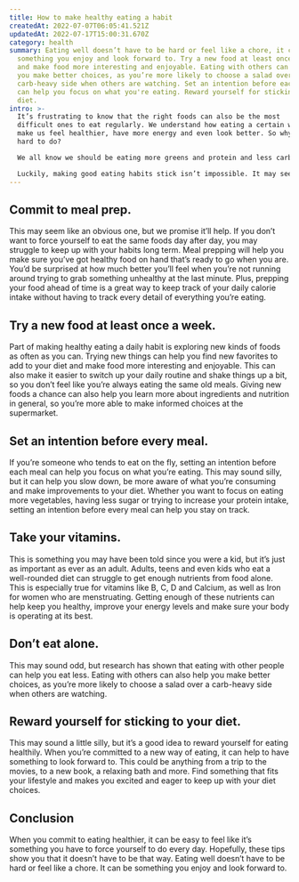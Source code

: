 ```yaml
---
title: How to make healthy eating a habit
createdAt: 2022-07-07T06:05:41.521Z
updatedAt: 2022-07-17T15:00:31.670Z
category: health
summary: Eating well doesn’t have to be hard or feel like a chore, it can be
  something you enjoy and look forward to. Try a new food at least once a week
  and make food more interesting and enjoyable. Eating with others can also help
  you make better choices, as you’re more likely to choose a salad over a
  carb-heavy side when others are watching. Set an intention before each meal
  can help you focus on what you're eating. Reward yourself for sticking to your
  diet.
intro: >-
  It’s frustrating to know that the right foods can also be the most
  difficult ones to eat regularly. We understand how eating a certain way can
  make us feel healthier, have more energy and even look better. So why is it so
  hard to do?

  We all know we should be eating more greens and protein and less carbs, sugar and fat… but then life happens. A busy schedule, cravings for unhealthy snacks or just the typical difficulties of adulting in general all contribute to the fact that we simply don’t eat as well as we know we should. 

  Luckily, making good eating habits stick isn’t impossible. It may seem like something you have to force on yourself every day, but there are things you can do to help make it easier over time. Here are some ways to help you develop healthy eating habits that last a lifetime.
---
```


## Commit to meal prep.

This may seem like an obvious one, but we promise it’ll help. If you don’t want to force yourself to eat the same foods day after day, you may struggle to keep up with your habits long term. Meal prepping will help you make sure you’ve got healthy food on hand that’s ready to go when you are. You’d be surprised at how much better you’ll feel when you’re not running around trying to grab something unhealthy at the last minute. Plus, prepping your food ahead of time is a great way to keep track of your daily calorie intake without having to track every detail of everything you’re eating.

## Try a new food at least once a week.

Part of making healthy eating a daily habit is exploring new kinds of foods as often as you can. Trying new things can help you find new favorites to add to your diet and make food more interesting and enjoyable. This can also make it easier to switch up your daily routine and shake things up a bit, so you don’t feel like you’re always eating the same old meals. Giving new foods a chance can also help you learn more about ingredients and nutrition in general, so you’re more able to make informed choices at the supermarket.

## Set an intention before every meal.

If you’re someone who tends to eat on the fly, setting an intention before each meal can help you focus on what you’re eating. This may sound silly, but it can help you slow down, be more aware of what you’re consuming and make improvements to your diet. Whether you want to focus on eating more vegetables, having less sugar or trying to increase your protein intake, setting an intention before every meal can help you stay on track.

## Take your vitamins.

This is something you may have been told since you were a kid, but it’s just as important as ever as an adult. Adults, teens and even kids who eat a well-rounded diet can struggle to get enough nutrients from food alone. This is especially true for vitamins like B, C, D and Calcium, as well as Iron for women who are menstruating. Getting enough of these nutrients can help keep you healthy, improve your energy levels and make sure your body is operating at its best.

## Don’t eat alone.

This may sound odd, but research has shown that eating with other people can help you eat less. Eating with others can also help you make better choices, as you’re more likely to choose a salad over a carb-heavy side when others are watching.

## Reward yourself for sticking to your diet.

This may sound a little silly, but it’s a good idea to reward yourself for eating healthily. When you’re committed to a new way of eating, it can help to have something to look forward to. This could be anything from a trip to the movies, to a new book, a relaxing bath and more. Find something that fits your lifestyle and makes you excited and eager to keep up with your diet choices.

## Conclusion

When you commit to eating healthier, it can be easy to feel like it’s something you have to force yourself to do every day. Hopefully, these tips show you that it doesn’t have to be that way. Eating well doesn’t have to be hard or feel like a chore. It can be something you enjoy and look forward to.
